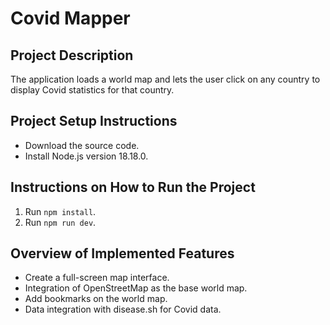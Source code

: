 # Covid Mapper

## Project Description

The application loads a world map and lets the user click on any country to display Covid statistics for that country.

## Project Setup Instructions

- Download the source code.
- Install Node.js version 18.18.0.

## Instructions on How to Run the Project

1. Run `npm install`.
2. Run `npm run dev`.

## Overview of Implemented Features

- Create a full-screen map interface.
- Integration of OpenStreetMap as the base world map.
- Add bookmarks on the world map.
- Data integration with disease.sh for Covid data.
